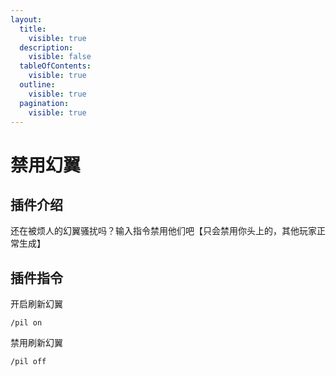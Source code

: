 ```yaml
---
layout:
  title:
    visible: true
  description:
    visible: false
  tableOfContents:
    visible: true
  outline:
    visible: true
  pagination:
    visible: true
---
```


# 禁用幻翼

## 插件介绍

还在被烦人的幻翼骚扰吗？输入指令禁用他们吧【只会禁用你头上的，其他玩家正常生成】

## 插件指令

开启刷新幻翼

`/pil on`

禁用刷新幻翼

`/pil off`


